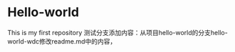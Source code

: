 # Hello-world
This is my first repository
测试分支添加内容：从项目hello-world的分支hello-world-wdc修改readme.md中的内容，
